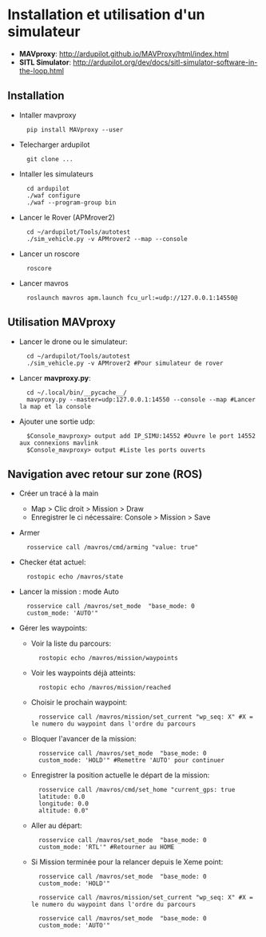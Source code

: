 Installation et utilisation d'un simulateur
========================

* **MAVproxy**: http://ardupilot.github.io/MAVProxy/html/index.html
* **SITL Simulator**: http://ardupilot.org/dev/docs/sitl-simulator-software-in-the-loop.html

Installation
------------

* Intaller mavproxy

		pip install MAVproxy --user

* Telecharger ardupilot

		git clone ...

* Intaller les simulateurs

		cd ardupilot
		./waf configure
		./waf --program-group bin

* Lancer le Rover (APMrover2)

		cd ~/ardupilot/Tools/autotest
		./sim_vehicle.py -v APMrover2 --map --console

* Lancer un roscore

		roscore

* Lancer mavros

		roslaunch mavros apm.launch fcu_url:=udp://127.0.0.1:14550@
		
Utilisation MAVproxy
----------------------

* Lancer le drone ou le simulateur:

		cd ~/ardupilot/Tools/autotest
		./sim_vehicle.py -v APMrover2 #Pour simulateur de rover
		
* Lancer **mavproxy.py**:

		cd ~/.local/bin/__pycache__/
		mavproxy.py --master=udp:127.0.0.1:14550 --console --map #Lancer la map et la console

* Ajouter une sortie udp:

		$Console_mavproxy> output add IP_SIMU:14552 #Ouvre le port 14552 aux connexions mavlink
		$Console_mavproxy> output #Liste les ports ouverts


Navigation avec retour sur zone (ROS)
----------------------------------

* Créer un tracé à la main
	* Map > Clic droit > Mission > Draw
	* Enregistrer le ci nécessaire: Console > Mission > Save
	
* Armer 
	
		rosservice call /mavros/cmd/arming "value: true"
		
* Checker état actuel: 

		rostopic echo /mavros/state
	
* Lancer la mission : mode Auto

		rosservice call /mavros/set_mode  "base_mode: 0 
		custom_mode: 'AUTO'" 

* Gérer les waypoints:
	* Voir la liste du parcours:
	
			rostopic echo /mavros/mission/waypoints
			
	* Voir les waypoints déjà atteints:
	
			rostopic echo /mavros/mission/reached
			
	* Choisir le prochain waypoint:
	
			rosservice call /mavros/mission/set_current "wp_seq: X" #X = le numero du waypoint dans l'ordre du parcours
		
	* Bloquer l'avancer de la mission:
		
			rosservice call /mavros/set_mode  "base_mode: 0 
			custom_mode: 'HOLD'" #Remettre 'AUTO' pour continuer

	* Enregistrer la position actuelle le départ de la mission:

			rosservice call /mavros/cmd/set_home "current_gps: true
			latitude: 0.0
			longitude: 0.0
			altitude: 0.0" 
	
	* Aller au départ:
	
			rosservice call /mavros/set_mode  "base_mode: 0 
			custom_mode: 'RTL'" #Retourner au HOME 
			

	* Si Mission terminée pour la relancer depuis le Xeme point:

			rosservice call /mavros/set_mode  "base_mode: 0 
			custom_mode: 'HOLD'" 
			
			rosservice call /mavros/mission/set_current "wp_seq: X" #X = le numero du waypoint dans l'ordre du parcours
			
			rosservice call /mavros/set_mode  "base_mode: 0 
			custom_mode: 'AUTO'" 			